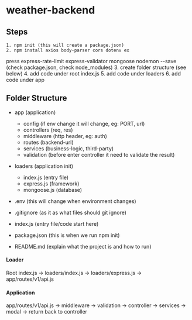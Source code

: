 # weather-backend

## Steps
    1. npm init (this will create a package.json)
    2. npm install axios body-parser cors dotenv ex
press express-rate-limit express-validator mongoose nodemon --save (check package.json, check node_modules)
    3. create folder structure (see below)
    4. add code under root index.js
    5. add code under loaders
    6. add code under app
## Folder Structure
- app (application)
    - config (if env change it will change, eg: PORT, url)
    - controllers (req, res)
    - middleware (http header, eg: auth)
    - routes (backend-url)
    - services (business-logic, third-party)
    - validation (before enter controller it need to validate the result)
- loaders (application init)
    - index.js (entry file)
    - express.js (framework)
    - mongoose.js (database)

- .env (this will change when environment changes) 
- .gitignore (as it as what files should git ignore)
- index.js (entry file/code start here)
- package.json (this is when we run npm init)
- README.md (explain what the project is and how to run)

#### Loader
Root index.js -> loaders/index.js -> loaders/express.js -> app/routes/v1/api.js

#### Application
app/routes/v1/api.js -> middleware -> validation -> controller -> services -> modal -> return back to controller